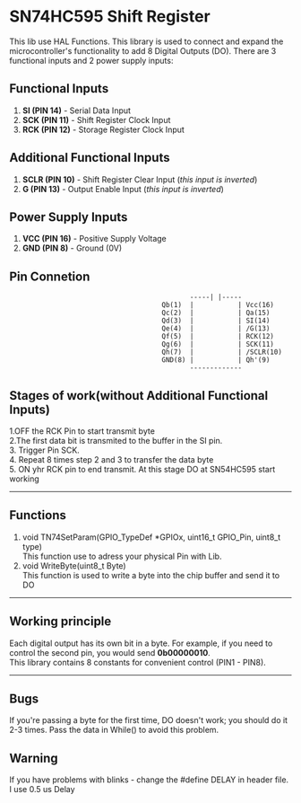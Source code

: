# SN74HC595 Shift Register
This lib use HAL Functions.
This library is used to connect and expand the microcontroller's functionality to add 8 Digital Outputs (DO). There are 3 functional inputs and 2 power supply inputs:

## Functional Inputs
1. **SI (PIN 14)** - Serial Data Input  
2. **SCK (PIN 11)** - Shift Register Clock Input  
3. **RCK (PIN 12)** - Storage Register Clock Input

## Additional Functional Inputs
1. **SCLR (PIN 10)** - Shift Register Clear Input (*this input is inverted*)  
2. **G (PIN 13)** - Output Enable Input (*this input is inverted*)  

## Power Supply Inputs  
1. **VCC (PIN 16)** - Positive Supply Voltage  
2. **GND (PIN 8)** - Ground (0V)  

## Pin Connetion
                                                 -----| |-----  
                                          Qb(1)  |           | Vcc(16)   
                                          Qc(2)  |           | Qa(15)   
                                          Qd(3)  |           | SI(14)  
                                          Qe(4)  |           | /G(13)  
                                          Qf(5)  |           | RCK(12)  
                                          Qg(6)  |           | SCK(11)  
                                          Qh(7)  |           | /SCLR(10)  
                                          GND(8) |           | Qh'(9)  
                                                 -------------   
## Stages of work(without Additional Functional Inputs)  
1.OFF the RCK Pin to start transmit byte  
2.The first data bit is transmited to the buffer in the SI pin.  
3. Trigger Pin SCK.  
4. Repeat 8 times step 2 and 3 to transfer the data byte  
5. ON yhr RCK pin to end transmit. At this stage DO at SN54HC595 start working  
***
## Functions  
1. void TN74SetParam(GPIO_TypeDef *GPIOx, uint16_t GPIO_Pin, uint8_t type)  
  This function use to adress your physical Pin with Lib.   
2. void WriteByte(uint8_t Byte)  
   This function is used to write a byte into the chip buffer and send it to DO
***
## Working principle  
Each digital output has its own bit in a byte. For example, if you need to control the second pin, you would send **0b00000010**.  
This library contains 8 constants for convenient control (PIN1 - PIN8).  
***
## Bugs
If you're passing a byte for the first time, DO doesn't work; you should do it 2-3 times. Pass the data in While() to avoid this problem.
## Warning
If you have problems with blinks - change the #define DELAY in header file. I use 0.5 us Delay
